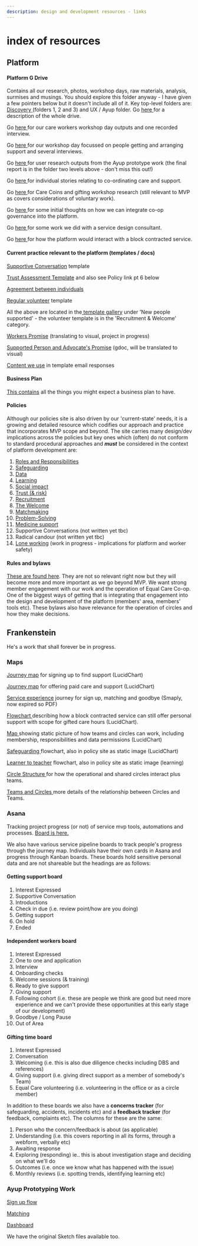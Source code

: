 ```yaml
---
description: design and development resources - links
---
```


# index of resources

## Platform

#### Platform G Drive

Contains all our research, photos, workshop days, raw materials, analysis, surmises and musings. You should explore this folder anyway - I have given a few pointers below but it doesn't include all of it. Key top-level folders are: [Discovery ](https://drive.google.com/drive/u/0/folders/1-E39YfN05sC6QK\_4T-fTzhHRa9xauCmr)(folders 1, 2 and 3) and UX / Ayup folder. Go [here ](https://docs.google.com/document/d/1fuhaagfBdAdxlje5lNW3nvfPpkAyjE1yb0tPGCr4wt8/edit#heading=h.p4rrle5frio4)for a description of the whole drive.

Go [here ](https://drive.google.com/drive/u/0/folders/1QIKsa3lRHlgbpdGDxT9XBcwO1vpCUHkc)for our care workers workshop day outputs and one recorded interview.

Go [here ](https://drive.google.com/drive/u/0/folders/13V8jGEEO3ULgG52uJFWCm-IECjzQDpD2)for our workshop day focussed on people getting and arranging support and several interviews.

Go [here ](https://drive.google.com/drive/u/0/folders/1jD1oNjdnJ2XfaVp7a8MBbZlu3TZCSZyE)for user research outputs from the Ayup prototype work (the final report is in the folder two levels above - don't miss this out!)

Go [here ](https://drive.google.com/drive/u/0/folders/1-yitidLQzgZrSKPDKSWdugFplVwi3yZq)for individual stories relating to co-ordinating care and support.

Go [here ](https://drive.google.com/drive/u/0/folders/1-yctnkxAOmoH\_JNeghvqmKf30Z4ZfMT7)for Care Coins and gifting workshop research (still relevant to MVP as covers considerations of voluntary work).

Go [here ](https://docs.google.com/document/d/1SaPSm7ZLzQv49kBITnWD4nbz6F\_t6tDuSzhskw-38Lc/edit)for some initial thoughts on how we can integrate co-op governance into the platform.

Go [here ](https://drive.google.com/drive/u/0/folders/1055C-Q4I64HHKNF\_zdudDI1YeCmkvfib)for some work we did with a service design consultant.

Go [here ](https://lucid.app/lucidchart/ef887418-99b4-4541-a885-c348895a5bbc/edit?viewport\_loc=-546%2C-179%2C2953%2C1243%2C0\_0\&invitationId=inv\_3eac2d9b-39f5-46f1-b80c-e236ebc56021)for how the platform would interact with a block contracted service.

#### Current practice relevant to the platform (templates / docs)

[Supportive Conversation](https://docs.google.com/document/d/1PMQ9tpiGxX70VVuu2LcRCtRNAGKEQiAiOQz5aaHZzOc/edit?usp=sharing) template

[Trust Assessment Template](https://docs.google.com/document/d/16pJIb4uaqOY6UTYq\_ikAmRp9ZYkJHGv-5y7x2Js5TNE/edit?usp=sharing) and also see Policy link pt 6 below

[Agreement between individuals](https://docs.google.com/document/d/1uk7-XKzEo2DdYhTChKL2nyNW-qwQ4J2aICfh1a6RB9M/edit?usp=sharing)

[Regular volunteer](https://docs.google.com/document/d/12O-W3Fll2W8OlEJpNAwrnul80e0DGf4jVRNYTInOXf4/edit?usp=sharing) template

All the above are located in the[ template gallery](https://docs.google.com/document/u/0/?tgif=d\&ftv=1) under 'New people supported' - the volunteer template is in the 'Recruitment & Welcome' category.

[Workers Promise](https://drive.google.com/drive/u/0/folders/16DQMSBVCQXNJOuFwL2Pu1sechic8HEwQ) (translating to visual, project in progress)

[Supported Person and Advocate's Promise](https://docs.google.com/document/d/1RU0BrJgiNlpFJ-fsXqVctO9MEKvnnH6oIzl3eC2mK2M/edit) (gdoc, will be translated to visual)

[Content we use](https://docs.google.com/document/d/1goDkVmjRukp0rn8jK3lC8\_SuDVP3eYWhCvEpkr28ARA/edit?usp=sharing) in template email responses

#### Business Plan

[This contains](https://plan.equalcare.coop) all the things you might expect a business plan to have.

#### Policies

Although our policies site is also driven by our 'current-state' needs, it is a growing and detailed resource which codifies our approach and practice that incorporates MVP scope and beyond. The site carries many design/dev implications across the policies but key ones which (often) do not conform to standard procedural approaches and _**must**_ be considered in the context of platform development are:

1. [Roles and Responsibilities](https://app.gitbook.com/@eccoo/s/policies/safe-and-well/roles-and-responsibilities)
2. [Safeguarding](https://app.gitbook.com/@eccoo/s/policies/safe-and-well/safeguarding)
3. [Data](https://app.gitbook.com/@eccoo/s/policies/co-operative/data)
4. [Learning](https://app.gitbook.com/@eccoo/s/policies/co-operative/learning)
5. [Social impact](https://app.gitbook.com/@eccoo/s/policies/co-operative/social-impact)
6. [Trust (& risk)](https://app.gitbook.com/@eccoo/s/policies/safe-and-well/trust)
7. [Recruitment](https://app.gitbook.com/@eccoo/s/policies/people/recruitment)
8. [The Welcome](https://app.gitbook.com/@eccoo/s/policies/people/the-welcome)
9. [Matchmaking](https://app.gitbook.com/@eccoo/s/policies/people/matchmaking)
10. [Problem-Solving](https://app.gitbook.com/@eccoo/s/policies/people/problems-and-solving-these)
11. [Medicine support](https://app.gitbook.com/@eccoo/s/policies/safe-and-well/health-safety-wellbeing/medication)
12. Supportive Conversations (not written yet tbc)
13. Radical candour (not written yet tbc)
14. [Lone working](https://app.gitbook.com/@eccoo/s/policies/safe-and-well/health-safety-wellbeing/lone-working-and-visiting) (work in progress - implications for platform and worker safety)

#### Rules and bylaws

[These are found here](https://work.equalcare.coop/). They are not so relevant right now but they will become more and more important as we go beyond MVP. We want strong member engagement with our work and the operation of Equal Care Co-op. One of the biggest ways of getting that is integrating that engagement into the design and development of the platform (members' area, members' tools etc). These bylaws also have relevance for the operation of circles and how they make decisions.

## Frankenstein

He's a work that shall forever be in progress.

### Maps

[Journey map](https://www.lucidchart.com/invitations/accept/657368f1-c877-4cb0-87b5-def579ca44a4) for signing up to find support (LucidChart)

[Journey map](https://www.lucidchart.com/invitations/accept/0c4b9eb2-4943-4c3a-a084-cf92a9893e02) for offering paid care and support (LucidChart)

[Service experience](https://drive.google.com/a/equalcare.coop/file/d/1aSR7uoOgacPOFaalDCSNS1uMJZgGF10x/view?usp=sharing) journey for sign up, matching and goodbye (Smaply, now expired so PDF)

[Flowchart ](https://www.lucidchart.com/invitations/accept/543dbb30-6dcd-4c1a-bdb5-92d193f3127d)describing how a block contracted service can still offer personal support with scope for gifted care hours (LucidChart).

[Map ](https://www.lucidchart.com/invitations/accept/9b057545-0728-4e96-b60a-0935548d12c7)showing static picture of how teams and circles can work, including membership, responsibilities and data permissions (LucidChart)

[Safeguarding ](https://www.lucidchart.com/invitations/accept/f6b3d75d-8702-440a-a7fa-6a7a15876e8c)flowchart, also in policy site as static image (LucidChart)

[Learner to teacher](https://www.lucidchart.com/invitations/accept/eae36d4b-536a-4198-bfd1-9c32555eeeac) flowchart, also in policy site as static image (learning)

[Circle Structure ](https://lucid.app/lucidchart/2024e908-f117-47b8-97fc-92cf161b6f35/edit?invitationId=inv\_59193312-b267-4d50-8b6b-db16703cb888)for how the operational and shared circles interact plus teams.

[Teams and Circles ](https://lucid.app/lucidchart/6bbd9ded-7f03-48ca-a92b-b9f59d8396e7/edit?viewport\_loc=-102%2C344%2C2285%2C962%2C0\_0\&invitationId=inv\_50931018-ea92-4a63-95ec-7cc8ed967bd7)more details of the relationship between Circles and Teams.

### Asana

Tracking project progress (or not) of service mvp tools, automations and processes. [Board is here.](https://app.asana.com/0/1139769260183323/board)

We also have various service pipeline boards to track people's progress through the journey map. Individuals have their own cards in Asana and progress through Kanban boards. These boards hold sensitive personal data and are not shareable but the headings are as follows:

#### Getting support board

1. Interest Expressed
2. Supportive Conversation
3. Introductions
4. Check in due (i.e. review point/how are you doing)
5. Getting support
6. On hold
7. Ended

#### Independent workers board

1. Interest Expressed
2. One to one and application
3. Interview
4. Onboarding checks
5. Welcome sessions (& training)
6. Ready to give support
7. Giving support
8. Following cohort (i.e. these are people we think are good but need more experience and we can't provide these opportunities at this early stage of our development)
9. Goodbye / Long Pause
10. Out of Area

#### Gifting time board

1. Interest Expressed
2. Conversation
3. Welcoming (i.e. this is also due diligence checks including DBS and references)
4. Giving support (i.e. giving direct support as a member of somebody's Team)
5. Equal Care volunteering (i.e. volunteering in the office or as a circle member)

In addition to these boards we also have a **concerns tracker** (for safeguarding, accidents, incidents etc) and a **feedback tracker** (for feedback, complaints etc). The columns for these are the same:

1. Person who the concern/feedback is about (as applicable)
2. Understanding (i.e. this covers reporting in all its forms, through a webform, verbally etc)
3. Awaiting response
4. Exploring (responding) ie.. this is about investigation stage and deciding on what we'll do&#x20;
5. Outcomes (i.e. once we know what has happened with the issue)
6. Monthly reviews (i.e. spotting trends, identifying learning etc)

### Ayup Prototyping Work

[Sign up flow](https://projects.invisionapp.com/share/S6SG0M2MAFV#/screens)

[Matching](https://projects.invisionapp.com/share/BFT3SRSSD34#/screens)

[Dashboard](https://projects.invisionapp.com/share/FJP8K5X953U#/screens/332641673\_0-3\_Dashboard\_-\_Alt\_Layout)

We have the original Sketch files available too.

